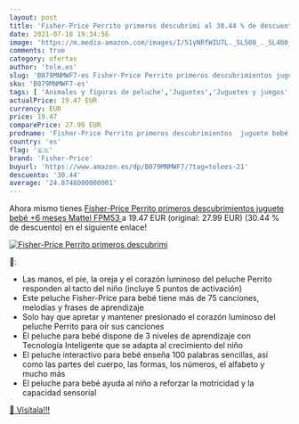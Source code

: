 ```yaml
---
layout: post
title: 'Fisher-Price Perrito primeros descubrimi al 30.44 % de descuento'
date: 2021-07-18 19:34:56
image: 'https://m.media-amazon.com/images/I/51yNRfWIU7L._SL500_._SL400_.jpg'
comments: true
category: ofertas
author: 'tole.es'
slug: 'B079MNMWF7-es Fisher-Price Perrito primeros descubrimientos juguete bebé...'
sku: 'B079MNMWF7-es'
tags: [ 'Animales y figuras de peluche','Juguetes','Juguetes y juegos','Peluches','fisher-price','mattel', ]
actualPrice: 19.47 EUR
currency: EUR
price: 19.47
comparePrice: 27.99 EUR
prodname: 'Fisher-Price Perrito primeros descubrimientos  juguete bebé +6 meses  Mattel FPM53 '
country: 'es'
flag: '🇪🇸'
brand: 'Fisher-Price'
buyurl: 'https://www.amazon.es/dp/B079MNMWF7/?tag=tolees-21'
descuento: '30.44'
average: '24.8748000000001'
---
```


Ahora mismo tienes [Fisher-Price Perrito primeros descubrimientos  juguete bebé +6 meses  Mattel FPM53 ](https://www.amazon.es/dp/B079MNMWF7/?tag=tolees-21) a 19.47 EUR (original: 27.99 EUR) (30.44 %  de descuento) en el siguiente enlace!

[![Fisher-Price Perrito primeros descubrimi](https://m.media-amazon.com/images/I/51yNRfWIU7L._SL500_._SL400_.jpg)](https://www.amazon.es/dp/B079MNMWF7/?tag=tolees-21)

🔎:

- Las manos, el pie, la oreja y el corazón luminoso del peluche Perrito responden al tacto del niño (incluye 5 puntos de activación)
- Este peluche Fisher-Price para bebé tiene más de 75 canciones, melodías y frases de aprendizaje
- Solo hay que apretar y mantener presionado el corazón luminoso del peluche Perrito para oír sus canciones
- El peluche para bebé dispone de 3 niveles de aprendizaje con Tecnología Inteligente que se adapta al crecimiento del niño
- El peluche interactivo para bebé enseña 100 palabras sencillas, así como las partes del cuerpo, las formas, los números, el alfabeto y mucho más
- El peluche para bebé ayuda al niño a reforzar la motricidad y la capacidad sensorial

[🛒 Visítala!!!](https://www.amazon.es/dp/B079MNMWF7/?tag=tolees-21)
